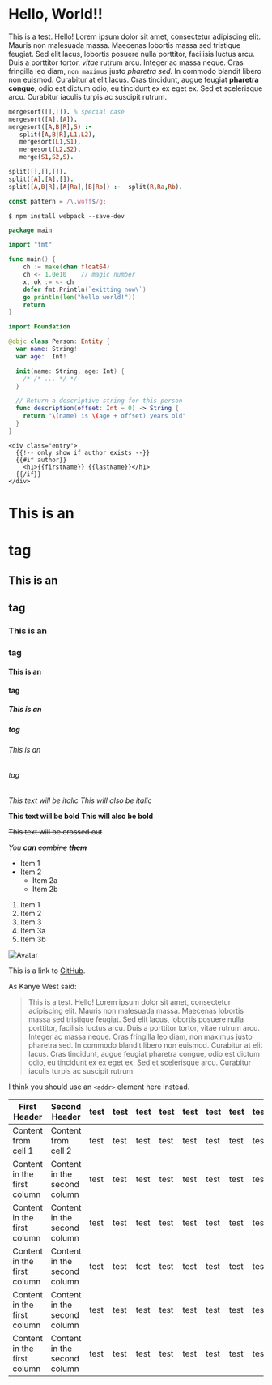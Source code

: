 # Hello, World!!

This is a test. Hello! Lorem ipsum dolor sit amet, consectetur adipiscing elit. Mauris non malesuada massa. Maecenas lobortis massa sed tristique feugiat. Sed elit lacus, lobortis posuere nulla porttitor, facilisis luctus arcu. Duis a porttitor tortor, _vitae_ rutrum arcu. Integer ac massa neque. Cras fringilla leo diam, `non maximus` justo *pharetra sed*. In commodo blandit libero non euismod. Curabitur at elit lacus. Cras tincidunt, augue feugiat **pharetra congue**, odio est dictum odio, eu tincidunt ex ex eget ex. Sed et scelerisque arcu. Curabitur iaculis turpis ac suscipit rutrum.

```prolog
mergesort([],[]). % special case
mergesort([A],[A]).
mergesort([A,B|R],S) :-
   split([A,B|R],L1,L2),
   mergesort(L1,S1),
   mergesort(L2,S2),
   merge(S1,S2,S).

split([],[],[]).
split([A],[A],[]).
split([A,B|R],[A|Ra],[B|Rb]) :-  split(R,Ra,Rb).
```

```javascript
const pattern = /\.woff$/g;
```

```shell
$ npm install webpack --save-dev
```

```go
package main

import "fmt"

func main() {
    ch := make(chan float64)
    ch <- 1.0e10    // magic number
    x, ok := <- ch
    defer fmt.Println(`exitting now\`)
    go println(len("hello world!"))
    return
}
```

```swift
import Foundation

@objc class Person: Entity {
  var name: String!
  var age:  Int!

  init(name: String, age: Int) {
    /* /* ... */ */
  }

  // Return a descriptive string for this person
  func description(offset: Int = 0) -> String {
    return "\(name) is \(age + offset) years old"
  }
}
```

```handlebar
<div class="entry">
  {{!-- only show if author exists --}}
  {{#if author}}
    <h1>{{firstName}} {{lastName}}</h1>
  {{/if}}
</div>
```

# This is an <h1> tag
## This is an <h2> tag
### This is an <h3> tag
#### This is an <h4> tag
##### This is an <h5> tag
###### This is an <h6> tag

*This text will be italic*
_This will also be italic_

**This text will be bold**
__This will also be bold__

~~This text will be crossed out~~

_You **can** ~~combine~~ ~~**them**~~_


* Item 1
* Item 2
  * Item 2a
  * Item 2b

1. Item 1
2. Item 2
3. Item 3
  1. Item 3a
  2. Item 3b

![Avatar](/assets/avatar.jpg)

This is a link to [GitHub](http://github.com).

As Kanye West said:

> This is a test. Hello! Lorem ipsum dolor sit amet, consectetur adipiscing elit. Mauris non malesuada massa. Maecenas lobortis massa sed tristique feugiat. Sed elit lacus, lobortis posuere nulla porttitor, facilisis luctus arcu. Duis a porttitor tortor, vitae rutrum arcu. Integer ac massa neque. Cras fringilla leo diam, non maximus justo pharetra sed. In commodo blandit libero non euismod. Curabitur at elit lacus. Cras tincidunt, augue feugiat pharetra congue, odio est dictum odio, eu tincidunt ex ex eget ex. Sed et scelerisque arcu. Curabitur iaculis turpis ac suscipit rutrum.

I think you should use an
`<addr>` element here instead.

First Header | Second Header|test|test|test|test|test|test|test|test
------------ | -------------|----|----|----|----|----|----|----|----
Content from cell 1 | Content from cell 2|test|test|test|test|test|test|test|test
Content in the first column | Content in the second column|test|test|test|test|test|test|test|test
Content in the first column | Content in the second column|test|test|test|test|test|test|test|test
Content in the first column | Content in the second column|test|test|test|test|test|test|test|test
Content in the first column | Content in the second column|test|test|test|test|test|test|test|test
Content in the first column | Content in the second column|test|test|test|test|test|test|test|test
